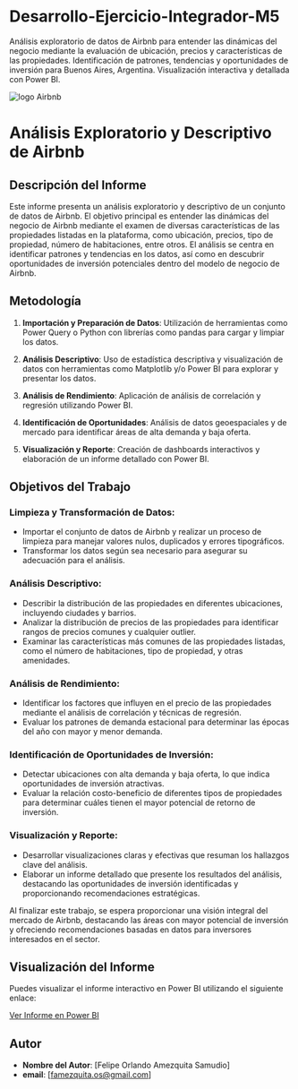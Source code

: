 # Desarrollo-Ejercicio-Integrador-M5
Análisis exploratorio de datos de Airbnb para entender las dinámicas del negocio mediante la evaluación de ubicación, precios y características de las propiedades. Identificación de patrones, tendencias y oportunidades de inversión para Buenos Aires, Argentina. Visualización interactiva y detallada con Power BI. 


![logo Airbnb](https://brandemia.org/sites/default/files/sites/default/files/bnb_billboard_01-2000x1125.jpg)


# Análisis Exploratorio y Descriptivo de Airbnb

## Descripción del Informe

Este informe presenta un análisis exploratorio y descriptivo de un conjunto de datos de Airbnb. El objetivo principal es entender las dinámicas del negocio de Airbnb mediante el examen de diversas características de las propiedades listadas en la plataforma, como ubicación, precios, tipo de propiedad, número de habitaciones, entre otros. El análisis se centra en identificar patrones y tendencias en los datos, así como en descubrir oportunidades de inversión potenciales dentro del modelo de negocio de Airbnb.

## Metodología

1. **Importación y Preparación de Datos**: Utilización de herramientas como Power Query o Python con librerías como pandas para cargar y limpiar los datos.

2. **Análisis Descriptivo**: Uso de estadística descriptiva y visualización de datos con herramientas como Matplotlib y/o Power BI para explorar y presentar los datos.

3. **Análisis de Rendimiento**: Aplicación de análisis de correlación y regresión utilizando Power BI.

4. **Identificación de Oportunidades**: Análisis de datos geoespaciales y de mercado para identificar áreas de alta demanda y baja oferta.

5. **Visualización y Reporte**: Creación de dashboards interactivos y elaboración de un informe detallado con Power BI.

## Objetivos del Trabajo

### Limpieza y Transformación de Datos:

- Importar el conjunto de datos de Airbnb y realizar un proceso de limpieza para manejar valores nulos, duplicados y errores tipográficos.
- Transformar los datos según sea necesario para asegurar su adecuación para el análisis.

### Análisis Descriptivo:

- Describir la distribución de las propiedades en diferentes ubicaciones, incluyendo ciudades y barrios.
- Analizar la distribución de precios de las propiedades para identificar rangos de precios comunes y cualquier outlier.
- Examinar las características más comunes de las propiedades listadas, como el número de habitaciones, tipo de propiedad, y otras amenidades.

### Análisis de Rendimiento:

- Identificar los factores que influyen en el precio de las propiedades mediante el análisis de correlación y técnicas de regresión.
- Evaluar los patrones de demanda estacional para determinar las épocas del año con mayor y menor demanda.

### Identificación de Oportunidades de Inversión:

- Detectar ubicaciones con alta demanda y baja oferta, lo que indica oportunidades de inversión atractivas.
- Evaluar la relación costo-beneficio de diferentes tipos de propiedades para determinar cuáles tienen el mayor potencial de retorno de inversión.

### Visualización y Reporte:

- Desarrollar visualizaciones claras y efectivas que resuman los hallazgos clave del análisis.
- Elaborar un informe detallado que presente los resultados del análisis, destacando las oportunidades de inversión identificadas y proporcionando recomendaciones estratégicas.

Al finalizar este trabajo, se espera proporcionar una visión integral del mercado de Airbnb, destacando las áreas con mayor potencial de inversión y ofreciendo recomendaciones basadas en datos para inversores interesados en el sector.

## Visualización del Informe

Puedes visualizar el informe interactivo en Power BI utilizando el siguiente enlace:

[Ver Informe en Power BI](https://app.powerbi.com/view?r=eyJrIjoiNDljNmUxNjEtMzBlMS00N2ZiLTk1ZDctY2I5ODkzNGI1MzUyIiwidCI6Ijc5ODcxZWIxLTYwOTYtNDJiZi05OGVmLWI0ZjNlNGVmODMxOCIsImMiOjR9&pageName=0cb495e668cf643e3a38)

## Autor

- **Nombre del Autor**: [Felipe Orlando Amezquita Samudio]
- **email**: [famezquita.os@gmail.com]

